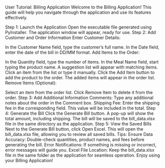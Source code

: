User Tutorial: Billing Application
Welcome to the Billing Application! This guide will help you navigate through the application and use its features effectively.

Step 1: Launch the Application
Open the executable file generated using PyInstaller.
The application window will appear, ready for use.
Step 2: Add Customer and Order Information
Enter Customer Details:

In the Customer Name field, type the customer’s full name.
In the Date field, enter the date of the bill in DD/MM format.
Add Items to the Order:

In the Quantity field, type the number of items.
In the Meal Name field, start typing the product name.
A suggestion list will appear with matching items.
Click an item from the list or type it manually.
Click the Add Item button to add the product to the order.
The added items will appear in the order list.
Remove Items (Optional):

Select an item from the order list.
Click Remove Item to delete it from the order.
Step 3: Add Additional Information
Comments: Type any additional notes about the order in the Comment box.
Shipping Fee: Enter the shipping fee in the corresponding field. This value will be included in the total.
Step 4: Generate the Bill
Click the Generate Bill button.
A pop-up will show the total amount, including shipping.
The bill will be saved to the bill_data.xlsx file in the same directory as the application.
Step 5: View the Saved Bills
Next to the Generate Bill button, click Open Excel.
This will open the bill_data.xlsx file, allowing you to review all saved bills.
Tips:
Ensure Data Accuracy: Double-check quantities, product names, and fees before generating the bill.
Error Notifications: If something is missing or incorrect, error messages will guide you.
Excel File Location: Keep the bill_data.xlsx file in the same folder as the application for seamless operation.
Enjoy using your Billing Application!
